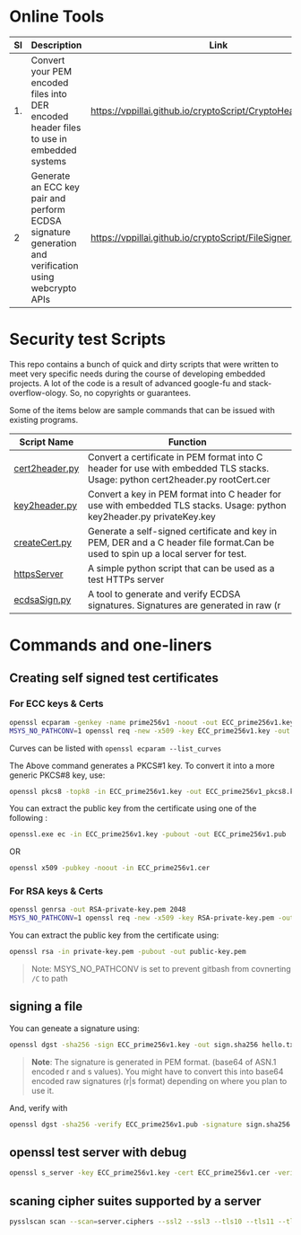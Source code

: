 
# Online Tools

|  Sl 	| Description  	| Link  	|
| ---	  | ---	          | ---	    |
|   1.  |        Convert your PEM encoded files into DER encoded header files to use in embedded systems     	|    https://vppillai.github.io/cryptoScript/CryptoHeaderGen.html   	|
|   2   | Generate an ECC key pair and perform ECDSA signature generation and verification using webcrypto APIs| https://vppillai.github.io/cryptoScript/FileSigner.html|



# Security test Scripts

This repo contains a bunch of quick and dirty scripts that were written to meet very specific needs during the course of developing embedded projects. A lot of the code is a result of advanced google-fu and stack-overflow-ology.  So, no copyrights or guarantees.

Some of the items below are sample commands that can be issued with existing programs. 

|  Script Name   |                                                             Function                                                              |
| -------------- | --------------------------------------------------------------------------------------------------------------------------------- |
| [cert2header.py](cert2header.py)| Convert a certificate in PEM format into C header for use with embedded TLS stacks. Usage: python cert2header.py rootCert.cer     |
| [key2header.py](key2header.py)| Convert a key in PEM format into C header for use with embedded TLS stacks. Usage: python key2header.py privateKey.key            |
| [createCert.py](createCert.py)| Generate a self-signed certificate and key in PEM, DER and a C header file format.Can be used to spin up a local server for test. |
| [httpsServer](httpsServer)    | A simple python script that can be used as a test HTTPs server                                                                    |
| [ecdsaSign.py](ecdsaSign.py)  | A tool to generate and verify ECDSA signatures. Signatures are generated in raw (r|s) format and then base64 encoded.             |


# Commands and one-liners

## Creating self signed test certificates

### For ECC keys & Certs

```bash
openssl ecparam -genkey -name prime256v1 -noout -out ECC_prime256v1.key
MSYS_NO_PATHCONV=1 openssl req -new -x509 -key ECC_prime256v1.key -out ECC_prime256v1.cer -days 900000 -subj "/C=IN/ST=Kerala/L=Kollam/O=embeddedinn/CN=embeddedinn"
```

Curves can be listed with `openssl ecparam --list_curves`

The Above command generates a PKCS#1 key. To convert it into a more generic PKCS#8 key, use:

```bash
openssl pkcs8 -topk8 -in ECC_prime256v1.key -out ECC_prime256v1_pkcs8.key  -nocrypt
```


You can extract the public key from the certificate using one of the following :

```bash
openssl.exe ec -in ECC_prime256v1.key -pubout -out ECC_prime256v1.pub
```

OR

```bash
openssl x509 -pubkey -noout -in ECC_prime256v1.cer
```


### For RSA keys & Certs

```bash
openssl genrsa -out RSA-private-key.pem 2048
MSYS_NO_PATHCONV=1 openssl req -new -x509 -key RSA-private-key.pem -out RSA_Cert.cer -days 900000 -subj "/C=IN/ST=Kerala/L=Kollam/O=embeddedinn/CN=embeddedinn"
```

You can extract the public key from the certificate using:


```bash
openssl rsa -in private-key.pem -pubout -out public-key.pem
```

> Note: MSYS_NO_PATHCONV is set to prevent gitbash from covnerting `/C` to path

## signing a file

You can geneate a signature using:

```bash
openssl dgst -sha256 -sign ECC_prime256v1.key -out sign.sha256 hello.txt
```

> **Note**: The signature is generated in PEM format. (base64 of ASN.1 encoded r and s values). You might have to convert this into base64 encoded raw signatures (r|s format) depending on where you plan to use it. 

And, verify with

```bash
openssl dgst -sha256 -verify ECC_prime256v1.pub -signature sign.sha256 hello.txt
```

## openssl test server with debug

```bash
openssl s_server -key ECC_prime256v1.key -cert ECC_prime256v1.cer -verify 2 -accept 8883 -debug -msg -CApath capath/ -state
```

## scaning cipher suites supported by a server

```bash
pysslscan scan --scan=server.ciphers --ssl2 --ssl3 --tls10 --tls11 --tls12 test.mosquitto.org:8883
```

